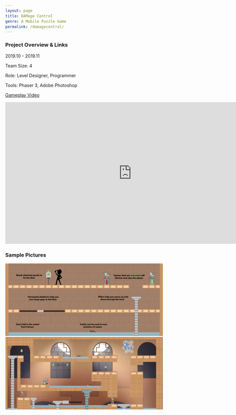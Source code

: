 ```yaml
---
layout: page
title: DAMage Control
genre: A Mobile Puzzle Game
permalink: /damagecontrol/
---
```


### Project Overview & Links

2019.10 - 2019.11

Team Size: 4

Role: Level Designer, Programmer

Tools: Phaser 3, Adobe Photoshop

[Gameplay Video](https://www.youtube.com/watch?v=oPe8F7txhFM&feature=youtu.be)

<div class="w3-container w3-center">
    <iframe width="800" height="450" src="https://www.youtube.com/embed/oPe8F7txhFM" frameborder="0" allow="accelerometer; autoplay; clipboard-write; encrypted-media; gyroscope; picture-in-picture" allowfullscreen></iframe>
</div>

### Sample Pictures

<div class="w3-container w3-center">
    <img src="/img/DC.png" alt="1" class="center" width="500"/>
</div>

<div class="w3-container w3-center">
    <img src="/img/DC2.png" alt="1" class="center" width="500"/>
</div>